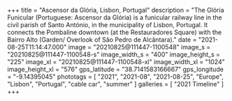 +++
title = "Ascensor da Glória, Lisbon, Portugal"
description = "The Glória Funicular (Portuguese: Ascensor da Glória) is a funicular railway line in the civil parish of Santo António, in the municipality of Lisbon, Portugal. It connects the Pombaline downtown (at the Restauradores Square) with the Bairro Alto (Garden/ Overlook of São Pedro de Alcântara)."
date = "2021-08-25T11:14:47.000"
image = "20210825@111447-1100548"
image_s = "20210825@111447-1100548-s"
image_width_s = "400"
image_height_s = "225"
image_xl = "20210825@111447-1100548-xl"
image_width_xl = "1024"
image_height_xl = "576"
gps_latitude = "38.7141583166667"
gps_longitude = "-9.14395045"
phototags = [ "2021", "2021-08", "2021-08-25", "Europe", "Lisbon", "Portugal", "cable car", "summer" ]
galleries = [ "2021 Timeline" ]
+++
